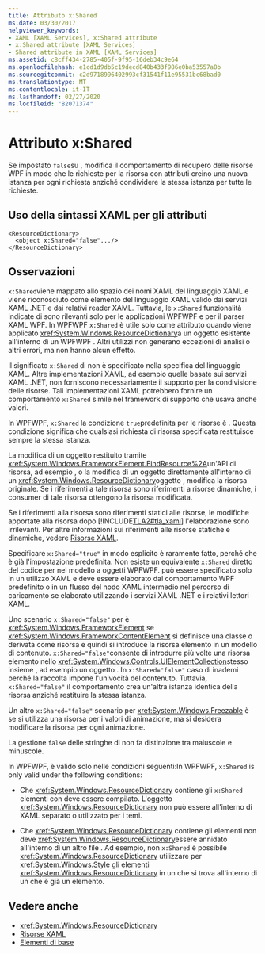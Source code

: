 ```yaml
---
title: Attributo x:Shared
ms.date: 03/30/2017
helpviewer_keywords:
- XAML [XAML Services], x:Shared attribute
- x:Shared attribute [XAML Services]
- Shared attribute in XAML [XAML Services]
ms.assetid: c8cff434-2785-405f-9f95-16deb34c9e64
ms.openlocfilehash: e1cd1d9db5c19decd840b433f986e0ba53557a8b
ms.sourcegitcommit: c2d9718996402993cf31541f11e95531bc68bad0
ms.translationtype: MT
ms.contentlocale: it-IT
ms.lasthandoff: 02/27/2020
ms.locfileid: "82071374"
---
```

# <a name="xshared-attribute"></a>Attributo x:Shared

Se impostato `false`su , modifica il comportamento di recupero delle risorse WPF in modo che le richieste per la risorsa con attributi creino una nuova istanza per ogni richiesta anziché condividere la stessa istanza per tutte le richieste.

## <a name="xaml-attribute-usage"></a>Uso della sintassi XAML per gli attributi

```xaml
<ResourceDictionary>
  <object x:Shared="false".../>
</ResourceDictionary>
```

## <a name="remarks"></a>Osservazioni

`x:Shared`viene mappato allo spazio dei nomi XAML del linguaggio XAML e viene riconosciuto come elemento del linguaggio XAML valido dai servizi XAML .NET e dai relativi reader XAML. Tuttavia, le `x:Shared` funzionalità indicate di sono rilevanti solo per le applicazioni WPFWPF e per il parser XAML WPF. In WPFWPF `x:Shared` è utile solo come attributo quando viene applicato <xref:System.Windows.ResourceDictionary>a un oggetto esistente all'interno di un WPFWPF . Altri utilizzi non generano eccezioni di analisi o altri errori, ma non hanno alcun effetto.

Il significato `x:Shared` di non è specificato nella specifica del linguaggio XAML. Altre implementazioni XAML, ad esempio quelle basate sui servizi XAML .NET, non forniscono necessariamente il supporto per la condivisione delle risorse. Tali implementazioni XAML potrebbero fornire un comportamento `x:Shared` simile nel framework di supporto che usava anche valori.

In WPFWPF, `x:Shared` la condizione `true`predefinita per le risorse è . Questa condizione significa che qualsiasi richiesta di risorsa specificata restituisce sempre la stessa istanza.

La modifica di un oggetto restituito tramite <xref:System.Windows.FrameworkElement.FindResource%2A>un'API di risorsa, ad esempio , o la modifica di un oggetto direttamente all'interno di un <xref:System.Windows.ResourceDictionary>oggetto , modifica la risorsa originale. Se i riferimenti a tale risorsa sono riferimenti a risorse dinamiche, i consumer di tale risorsa ottengono la risorsa modificata.

Se i riferimenti alla risorsa sono riferimenti statici alle risorse, le modifiche apportate alla risorsa dopo [!INCLUDE[TLA2#tla_xaml](../../../includes/tla2sharptla-xaml-md.md)] l'elaborazione sono irrilevanti. Per altre informazioni sui riferimenti alle risorse statiche e dinamiche, vedere [Risorse XAML](../fundamentals/xaml-resources-define.md).

Specificare `x:Shared="true"` in modo esplicito è raramente fatto, perché che è già l'impostazione predefinita. Non esiste un equivalente `x:Shared` diretto del codice per nel modello a oggetti WPFWPF. può essere specificato solo in un utilizzo XAML e deve essere elaborato dal comportamento WPF predefinito o in un flusso del nodo XAML intermedio nel percorso di caricamento se elaborato utilizzando i servizi XAML .NET e i relativi lettori XAML.

Uno scenario `x:Shared="false"` per è <xref:System.Windows.FrameworkElement> se <xref:System.Windows.FrameworkContentElement> si definisce una classe o derivata come risorsa e quindi si introduce la risorsa elemento in un modello di contenuto. `x:Shared="false"`consente di introdurre più volte una risorsa elemento nello <xref:System.Windows.Controls.UIElementCollection>stesso insieme , ad esempio un oggetto . In `x:Shared="false"` caso di inademi perché la raccolta impone l'univocità del contenuto. Tuttavia, `x:Shared="false"` il comportamento crea un'altra istanza identica della risorsa anziché restituire la stessa istanza.

Un altro `x:Shared="false"` scenario per <xref:System.Windows.Freezable> è se si utilizza una risorsa per i valori di animazione, ma si desidera modificare la risorsa per ogni animazione.

La gestione `false` delle stringhe di non fa distinzione tra maiuscole e minuscole.

In WPFWPF, è valido solo nelle condizioni seguenti:In WPFWPF, `x:Shared` is only valid under the following conditions:

- Che <xref:System.Windows.ResourceDictionary> contiene gli `x:Shared` elementi con deve essere compilato. L'oggetto <xref:System.Windows.ResourceDictionary> non può essere all'interno di XAML separato o utilizzato per i temi.

- Che <xref:System.Windows.ResourceDictionary> contiene gli elementi non deve <xref:System.Windows.ResourceDictionary>essere annidato all'interno di un altro file . Ad esempio, non `x:Shared` è possibile <xref:System.Windows.ResourceDictionary> utilizzare per <xref:System.Windows.Style> gli elementi <xref:System.Windows.ResourceDictionary> in un che si trova all'interno di un che è già un elemento.

## <a name="see-also"></a>Vedere anche

- <xref:System.Windows.ResourceDictionary>
- [Risorse XAML](../fundamentals/xaml-resources-define.md)
- [Elementi di base](../../framework/wpf/advanced/base-elements.md)
